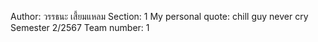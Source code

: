 Author: วรรธนะ เสี้ยมแหลม
Section: 1
My personal quote: chill guy never cry
Semester 2/2567
Team number: 1